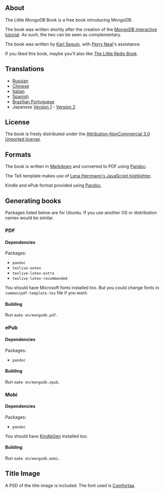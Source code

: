 ## About ##
The Little MongoDB Book is a free book introducing MongoDB.

The book was written shortly after the creation of the [MongoDB interactive tutorial](http://mongly.com). As such, the two can be seen as complementary.

The book was written by [Karl Seguin](http://openmymind.net), with [Perry Neal](http://twitter.com/perryneal)'s assistance.

If you liked this book, maybe you'll also like [The Little Redis Book](http://openmymind.net/2012/1/23/The-Little-Redis-Book/).

## Translations ##

* [Russian](https://github.com/jsmarkus/the-little-mongodb-book/tree/master/ru)
* [Chinese](https://github.com/justinyhuang/the-little-mongodb-book-cn)
* [Italian](https://github.com/nicolaiarocci/the-little-mongodb-book/tree/master/it)
* [Spanish](https://github.com/uokesita/the-little-mongodb-book/tree/master/es)
* [Brazilian Portuguese](https://github.com/rafaelgou/the-little-mongodb-book/tree/master/pt_BR)
* Japanese [Version 1](http://www.cuspy.org/diary/2012-04-17) - [Version 2](https://github.com/ma2/the-little-mongodb-book)

## License ##
The book is freely distributed under the [Attribution-NonCommercial 3.0 Unported license](<http://creativecommons.org/licenses/by-nc/3.0/legalcode>).

## Formats ##
The book is written in [Markdown](http://daringfireball.net/projects/markdown/) and converted to PDF using [Pandoc](http://johnmacfarlane.net/pandoc/).

The TeX template makes use of [Lena Herrmann's JavaScript highlighter](http://lenaherrmann.net/2010/05/20/javascript-syntax-highlighting-in-the-latex-listings-package).

Kindle and ePub format provided using [Pandoc](http://johnmacfarlane.net/pandoc/).

## Generating books ##
Packages listed below are for Ubuntu. If you use another OS or distribution names would be similar.

### PDF

#### Dependencies

Packages:

* `pandoc`
* `texlive-xetex`
* `texlive-latex-extra`
* `texlive-latex-recommended`

You should have Microsoft fonts installed too. But you could change fonts in `common/pdf-template.tex` file if you want.

#### Building

Run `make en/mongodb.pdf`.

### ePub

#### Dependencies

Packages:

* `pandoc`

#### Building

Run `make en/mongodb.epub`.

### Mobi

#### Dependencies

Packages:

* `pandoc`

You should have [KindleGen](http://www.amazon.com/gp/feature.html?ie=UTF8&docId=1000765211) installed too.

#### Building

Run `make en/mongodb.mobi`.

## Title Image ##
A PSD of the title image is included. The font used is [Comfortaa](http://www.dafont.com/comfortaa.font).
